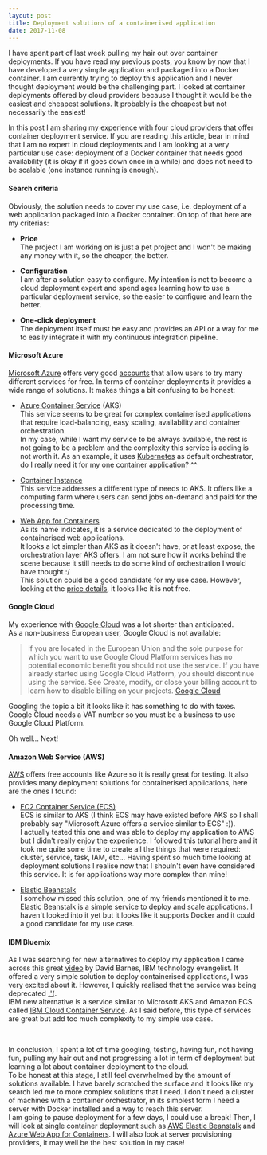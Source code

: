 ```yaml
---
layout: post
title: Deployment solutions of a containerised application
date: 2017-11-08
---
```


I have spent part of last week pulling my hair out over container deployments. If you have read my previous posts, you know by now that I have developed a very simple application and packaged into a Docker container. I am currently trying to deploy this application and I never thought deployment would be the challenging part. I looked at container deployments offered by cloud providers because I thought it would be the easiest and cheapest solutions. It probably is the cheapest but not necessarily the easiest!

In this post I am sharing my experience with four cloud providers that offer container deployment service. If you are reading this article, bear in mind that I am no expert in cloud deployments and I am looking at a very particular use case: deployment of a Docker container that needs good availability (it is okay if it goes down once in a while) and does not need to be scalable (one instance running is enough).

#### Search criteria

Obviously, the solution needs to cover my use case, i.e. deployment of a web application packaged into a Docker container. On top of that here are my criterias:

* **Price**
<br/>The project I am working on is just a pet project and I won't be making any money with it, so the cheaper, the better.

* **Configuration**
<br/>I am after a solution easy to configure. My intention is not to become a cloud deployment expert and spend ages learning how to use a particular deployment service, so the easier to configure and learn the better.

* **One-click deployment**
<br/>The deployment itself must be easy and provides an API or a way for me to easily integrate it with my continuous integration pipeline.


#### Microsoft Azure

[Microsoft Azure](https://azure.microsoft.com/) offers very good [accounts](https://azure.microsoft.com/en-gb/free/free-account-faq/) that allow users to try many different services for free.
In terms of container deployments it provides a wide range of solutions. It makes things a bit confusing to be honest:

* [Azure Container Service](https://azure.microsoft.com/en-gb/services/container-service/) (AKS)
<br/>This service seems to be great for complex containerised applications that require load-balancing, easy scaling, availability and container orchestration.
<br/>In my case, while I want my service to be always available, the rest is not going to be a problem and the complexity this service is adding is not worth it. As an example, it uses [Kubernetes](https://kubernetes.io/) as default orchestrator, do I really need it for my one container application? ^^

* [Container Instance](https://azure.microsoft.com/en-gb/services/container-instances/)
<br/>This service addresses a different type of needs to AKS. It offers like a computing farm where users can send jobs on-demand and paid for the processing time.

* [Web App for Containers](https://azure.microsoft.com/en-gb/services/app-service/containers/)
<br/>As its name indicates, it is a service dedicated to the deployment of containerised web applications.
<br/>It looks a lot simpler than AKS as it doesn't have, or at least expose, the orchestration layer AKS offers. I am not sure how it works behind the scene because it still needs to do some kind of orchestration I would have thought :/
<br/>This solution could be a good candidate for my use case. However, looking at the [price details](https://azure.microsoft.com/en-gb/pricing/details/app-service/), it looks like it is not free.


#### Google Cloud

My experience with [Google Cloud](https://cloud.google.com) was a lot shorter than anticipated.
<br/>
As a non-business European user, Google Cloud is not available:

> If you are located in the European Union and the sole purpose for which you want to use Google Cloud Platform services has no potential economic benefit you should not use the service. If you have already started using Google Cloud Platform, you should discontinue using the service. See Create, modify, or close your billing account to learn how to disable billing on your projects.
> [Google Cloud](https://cloud.google.com/free/docs/frequently-asked-questions)

Googling the topic a bit it looks like it has something to do with taxes. Google Cloud needs a VAT number so you must be a business to use Google Cloud Platform.
<br/>

Oh well... Next!


#### Amazon Web Service (AWS)

[AWS](https://aws.amazon.com) offers free accounts like Azure so it is really great for testing. It also provides many deployment solutions for containerised applications, here are the ones I found:

* [EC2 Container Service (ECS)](https://aws.amazon.com/ecs)
<br/>ECS is similar to AKS (I think ECS may have existed before AKS so I shall probably say "Microsoft Azure offers a service similar to ECS" :)).
<br/>I actually tested this one and was able to deploy my application to AWS but I didn't really enjoy the experience. I followed this tutorial [here](http://docs.aws.amazon.com/AmazonECS/latest/developerguide/ECS_GetStarted.html) and it took me quite some time to create all the things that were required: cluster, service, task, IAM, etc... Having spent so much time looking at deployment solutions I realise now that I shouln't even have considered this service. It is for applications way more complex than mine!

* [Elastic Beanstalk](https://aws.amazon.com/elasticbeanstalk)
<br/>I somehow missed this solution, one of my friends mentioned it to me.
<br/>Elastic Beanstalk is a simple service to deploy and scale applications. I haven't looked into it yet but it looks like it supports Docker and it could a good candidate for my use case.


#### IBM Bluemix

As I was searching for new alternatives to deploy my application I came across this great [video](https://www.youtube.com/watch?v=TfCj2qOXb1g) by David Barnes, IBM technology evangelist. It offered a very simple solution to deploy containerised applications, I was very excited about it. However, I quickly realised that the service was being deprecated [:'(](https://console.bluemix.net/docs/containers/cs_classic.html).
<br/>
IBM new alternative is a service similar to Microsoft AKS and Amazon ECS called [IBM Cloud Container Service](https://www.ibm.com/cloud/container-service). As I said before, this type of services are great but add too much complexity to my simple use case.


<br/>

In conclusion, I spent a lot of time googling, testing, having fun, not having fun, pulling my hair out and not progressing a lot in term of deployment but learning a lot about container deployment to the cloud.
<br/>
To be honest at this stage, I still feel overwhelmed by the amount of solutions available. I have barely scratched the surface and it looks like my search led me to more complex solutions that I need. I don't need a cluster of machines with a container orchestrator, in its simplest form I need a server with Docker installed and a way to reach this server.
<br/>
I am going to pause deployment for a few days, I could use a break! Then, I will look at single container deployment such as [AWS Elastic Beanstalk](https://aws.amazon.com/elasticbeanstalk) and [Azure Web App for Containers](https://azure.microsoft.com/en-gb/services/app-service/containers/). I will also look at server provisioning providers, it may well be the best solution in my case!